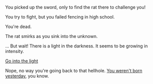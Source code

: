 You picked up the sword, only to find the rat there to challenge you!

You try to fight, but you failed fencing in high school.

You're dead. 

The rat smirks as you sink into the unknown. 



... But wait! There is a light in the darkness. It seems to be growing in intensity.

[Go into the light](/create-your-own-adventure/blob/master/language.md)

Nope, no way you're going back to that hellhole. [You weren't born yesterday](dead.md), you know.